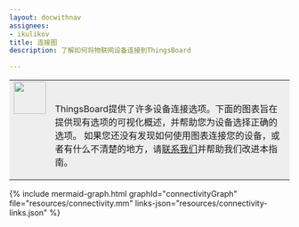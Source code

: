```yaml
---
layout: docwithnav
assignees:
- ikulikov
title: 连接图
description: 了解如何将物联网设备连接到ThingsBoard

---
```


<table style="background-color:#eeeeee">
<tr>
  <td style="width: 58px;" valign="top">
      <img width="58" height="58" src="/images/info-sign.svg"/>
  </td>
  <td>
      <br/>  
      <p>ThingsBoard提供了许多设备连接选项。下面的图表旨在提供现有选项的可视化概述，并帮助您为设备选择正确的选项。 
         如果您还没有发现如何使用图表连接您的设备，或者有什么不清楚的地方，请<a href="/docs/contact-us/">联系我们</a>并帮助我们改进本指南。
      <br/>  
      </p>
 </td>
</tr>
</table>

{% include mermaid-graph.html 
graphId="connectivityGraph" 
file="resources/connectivity.mm" 
links-json="resources/connectivity-links.json" %}


